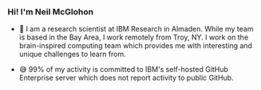 ### Hi! I'm Neil McGlohon

- 💬 I am a research scientist at IBM Research in Almaden.
While my team is based in the Bay Area, I work remotely from Troy, NY.
I work on the brain-inspired computing team which provides me with interesting and unique challenges to learn from.


- 😅 99% of my activity is committed to IBM's self-hosted GitHub Enterprise server which does not report activity to public GitHub.
